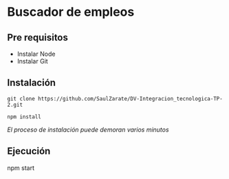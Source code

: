 # Buscador de empleos


## Pre requisitos
- Instalar Node
- Instalar Git

## Instalación
```
git clone https://github.com/SaulZarate/DV-Integracion_tecnologica-TP-2.git
```
```
npm install
```
_El proceso de instalación puede demoran varios minutos_

## Ejecución
npm start